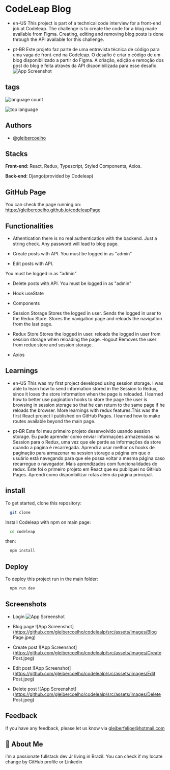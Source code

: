 
# CodeLeap Blog

- en-US
This project is part of a technical code interview for a front-end job at Codeleap. The challenge is to create the code for a blog made available from Figma. Creating, editing and removing blog posts is done through the API available for this challenge.

- pt-BR
Este projeto faz parte de uma entrevista técnica de código para uma vaga de front-end na Codeleap. O desafio é criar o código de um blog disponibilizado a partir do Figma. A criação, edição e remoção dos post do blog é feita através da API disponibilizada para esse desafio.
![App Screenshot](https://github.com/gleibercoelho/codelealp/src/assets/images/Home.jpeg)

## tags



![language count](https://img.shields.io/github/languages/count/gleibercoelho/codeLeap)

![top language](https://img.shields.io/github/languages/top/gleibercoelho/codeLeap)


## Authors

- [@gleibercoelho](https://www.github.com/octokatherine)

 

## Stacks

**Front-end:** React, Redux, Typescript, Styled Components, Axios.

**Back-end:** Django(provided by Codeleap)




## GitHub Page

You can check the page running  on:
https://gleibercoelho.github.io/codeleapPage


## Functionalities

- Athentication
there is no real authentication with the backend. Just a string check. Any password will lead to blog page.

- Create posts with API.
You must be logged in as "admin"
- Edit posts with API.

You must be logged in as "admin"

- Delete posts with API.
You must be logged in as "admin"

- Hook useState
- Components
- Session Storage
Stores the logged in user. Sends the logged in user to the Redux Store. Stores the navigation page and reloads the navigation from the last page.
- Redux Store
Stores the logged in user. reloads the logged in user from session storage when reloading the page.
-logout
Removes the user from redux store and session storage.
- Axios




## Learnings

- en-US
This was my first project developed using session storage. I was able to learn how to send information stored in the Session to Redux, since it loses the store information when the page is reloaded. I learned how to better use pagination hooks to store the page the user is browsing in session storage so that he can return to the same page if he reloads the browser. More learnings with redux features.This was the first React project I published on GitHub Pages. I learned how to make routes available beyond the main page.

- pt-BR
Este foi meu primeiro projeto desenvolvido usando session storage. Eu pude aprender como enviar informações armazenadas na Session para o Redux, uma vez que ele perde as informações da store quando a página é recarregada. Aprendi a usar melhor os hooks de paginação para armazenar na session storage a página em que o usuário está navegando para que ele possa voltar a mesma página caso recarregue o navegador. Mais aprendizados com funcionalidades do redux. Este foi o primeiro projeto em React que eu publiquei no GitHub Pages. Aprendi como disponibilizar rotas além da página principal.

## install

To get started, clone this repository:
```bash
  git clone  
```
Install Codeleap with npm on main page:
```bash
  cd codeleap   
```
then:
```bash  
  npm install  
```
## Deploy

To deploy this project run in the main folder:

```bash
  npm run dev
```
 


## Screenshots

- Login
![App Screenshot](https://github.com/gleibercoelho/codelealp/src/assets/images/Home.jpeg)

- Blog page
![App Screenshot](https://github.com/gleibercoelho/codelealp/src/assets/images/Blog Page.jpeg)

- Create post
![App Screenshot](https://github.com/gleibercoelho/codelealp/src/assets/images/Create Post.jpeg)

- Edit post
![App Screenshot](https://github.com/gleibercoelho/codelealp/src/assets/images/Edit Post.jpeg)

- Delete post
![App Screenshot](https://github.com/gleibercoelho/codelealp/src/assets/images/Delete Post.jpeg)




## Feedback

If you have any feedback, please let us know via gleiberfelipe@hotmail.com


## 🚀 About Me
i'm a passionate fullstack dev Jr living in Brazil. You can check if my locate change by GitHub profile or Linkedin
